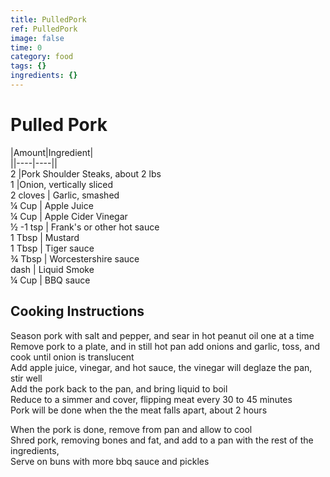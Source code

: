 ```yaml
---
title: PulledPork
ref: PulledPork
image: false
time: 0
category: food
tags: {}
ingredients: {}
---
```

# Pulled Pork  
  
|Amount|Ingredient|  
||----|----||  
2 |Pork Shoulder Steaks, about 2 lbs  
1 |Onion, vertically sliced  
2 cloves | Garlic, smashed  
¼ Cup | Apple Juice  
¼ Cup | Apple Cider Vinegar  
½ -1 tsp | Frank's or other hot sauce  
1 Tbsp | Mustard  
1 Tbsp | Tiger sauce  
¾ Tbsp | Worcestershire sauce  
dash | Liquid Smoke  
¼ Cup | BBQ sauce  
  
## Cooking Instructions  
Season pork with salt and pepper, and sear in hot peanut oil one at a time  
Remove pork to a plate, and in still hot pan add onions and garlic, toss, and cook until onion is translucent  
Add apple juice, vinegar, and hot sauce, the vinegar will deglaze the pan, stir well  
Add the pork back to the pan, and bring liquid to boil  
Reduce to a simmer and cover, flipping meat every 30 to 45 minutes  
Pork will be done when the the meat falls apart, about 2 hours  
  
When the pork is done, remove from pan and allow to cool  
Shred pork, removing bones and fat, and add to a pan with the rest of the ingredients,  
Serve on buns with more bbq sauce and pickles  
  